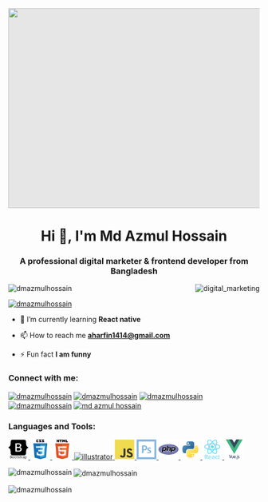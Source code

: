 <img style="display: block;-webkit-user-select: none;margin: auto;cursor: zoom-in;background-color: hsl(0, 0%, 90%);" src="https://camo.githubusercontent.com/4c1c9ff8d190f9601bea1e1af016e8717d7d915153fc5425de086b43e2cb8a3e/68747470733a2f2f616e696d617465642d6769662d63726561746f722e636f6d2f696d616765732f30312f746f702d746f6f6c732d746f2d696d70726f76652d776f726b2d70726f6475637469766974792d74656b73756e5f38302e676966" width="1100" height="400">

<h1 align="center">Hi 👋, I'm Md Azmul Hossain</h1>
<h3 align="center">A professional digital marketer & frontend developer from Bangladesh</h3>
<img align="right" src="https://nomanzigroup.com/images/digital2.gif" alt="digital_marketing">

<p align="left"> <img src="https://komarev.com/ghpvc/?username=dmazmulhossain&label=Profile%20views&color=0e75b6&style=flat" alt="dmazmulhossain" /> </p>

<p align="left"> <a href="https://twitter.com/dmazmulhossain" target="blank"><img src="https://img.shields.io/twitter/follow/dmazmulhossain?logo=twitter&style=for-the-badge" alt="dmazmulhossain" /></a> </p>

- 🌱 I’m currently learning **React native**

- 📫 How to reach me **aharfin1414@gmail.com**

- ⚡ Fun fact **I am funny**

<h3 align="left">Connect with me:</h3>
<p align="left">
<a href="https://twitter.com/dmazmulhossain" target="blank"><img align="center" src="https://raw.githubusercontent.com/rahuldkjain/github-profile-readme-generator/master/src/images/icons/Social/twitter.svg" alt="dmazmulhossain" height="30" width="40" /></a>
<a href="https://linkedin.com/in/dmazmulhossain" target="blank"><img align="center" src="https://raw.githubusercontent.com/rahuldkjain/github-profile-readme-generator/master/src/images/icons/Social/linked-in-alt.svg" alt="dmazmulhossain" height="30" width="40" /></a>
<a href="https://fb.com/dmazmulhossain" target="blank"><img align="center" src="https://raw.githubusercontent.com/rahuldkjain/github-profile-readme-generator/master/src/images/icons/Social/facebook.svg" alt="dmazmulhossain" height="30" width="40" /></a>
<a href="https://instagram.com/dmazmulhossain" target="blank"><img align="center" src="https://raw.githubusercontent.com/rahuldkjain/github-profile-readme-generator/master/src/images/icons/Social/instagram.svg" alt="dmazmulhossain" height="30" width="40" /></a>
<a href="https://www.youtube.com/c/md azmul hossain" target="blank"><img align="center" src="https://raw.githubusercontent.com/rahuldkjain/github-profile-readme-generator/master/src/images/icons/Social/youtube.svg" alt="md azmul hossain" height="30" width="40" /></a>
</p>

<h3 align="left">Languages and Tools:</h3>
<p align="left"> <a href="https://getbootstrap.com" target="_blank" rel="noreferrer"> <img src="https://raw.githubusercontent.com/devicons/devicon/master/icons/bootstrap/bootstrap-plain-wordmark.svg" alt="bootstrap" width="40" height="40"/> </a> <a href="https://www.w3schools.com/css/" target="_blank" rel="noreferrer"> <img src="https://raw.githubusercontent.com/devicons/devicon/master/icons/css3/css3-original-wordmark.svg" alt="css3" width="40" height="40"/> </a> <a href="https://www.w3.org/html/" target="_blank" rel="noreferrer"> <img src="https://raw.githubusercontent.com/devicons/devicon/master/icons/html5/html5-original-wordmark.svg" alt="html5" width="40" height="40"/> </a> <a href="https://www.adobe.com/in/products/illustrator.html" target="_blank" rel="noreferrer"> <img src="https://www.vectorlogo.zone/logos/adobe_illustrator/adobe_illustrator-icon.svg" alt="illustrator" width="40" height="40"/> </a> <a href="https://developer.mozilla.org/en-US/docs/Web/JavaScript" target="_blank" rel="noreferrer"> <img src="https://raw.githubusercontent.com/devicons/devicon/master/icons/javascript/javascript-original.svg" alt="javascript" width="40" height="40"/> </a> <a href="https://www.photoshop.com/en" target="_blank" rel="noreferrer"> <img src="https://raw.githubusercontent.com/devicons/devicon/master/icons/photoshop/photoshop-line.svg" alt="photoshop" width="40" height="40"/> </a> <a href="https://www.php.net" target="_blank" rel="noreferrer"> <img src="https://raw.githubusercontent.com/devicons/devicon/master/icons/php/php-original.svg" alt="php" width="40" height="40"/> </a> <a href="https://www.python.org" target="_blank" rel="noreferrer"> <img src="https://raw.githubusercontent.com/devicons/devicon/master/icons/python/python-original.svg" alt="python" width="40" height="40"/> </a> <a href="https://reactjs.org/" target="_blank" rel="noreferrer"> <img src="https://raw.githubusercontent.com/devicons/devicon/master/icons/react/react-original-wordmark.svg" alt="react" width="40" height="40"/> </a> <a href="https://vuejs.org/" target="_blank" rel="noreferrer"> <img src="https://raw.githubusercontent.com/devicons/devicon/master/icons/vuejs/vuejs-original-wordmark.svg" alt="vuejs" width="40" height="40"/> </a> </p>

<p><img align="left" src="https://github-readme-stats.vercel.app/api/top-langs?username=dmazmulhossain&show_icons=true&locale=en&layout=compact" alt="dmazmulhossain" /></p>

<p>&nbsp;<img align="center" src="https://github-readme-stats.vercel.app/api?username=dmazmulhossain&show_icons=true&locale=en" alt="dmazmulhossain" /></p>

<p><img align="center" src="https://github-readme-streak-stats.herokuapp.com/?user=dmazmulhossain&" alt="dmazmulhossain" /></p>
